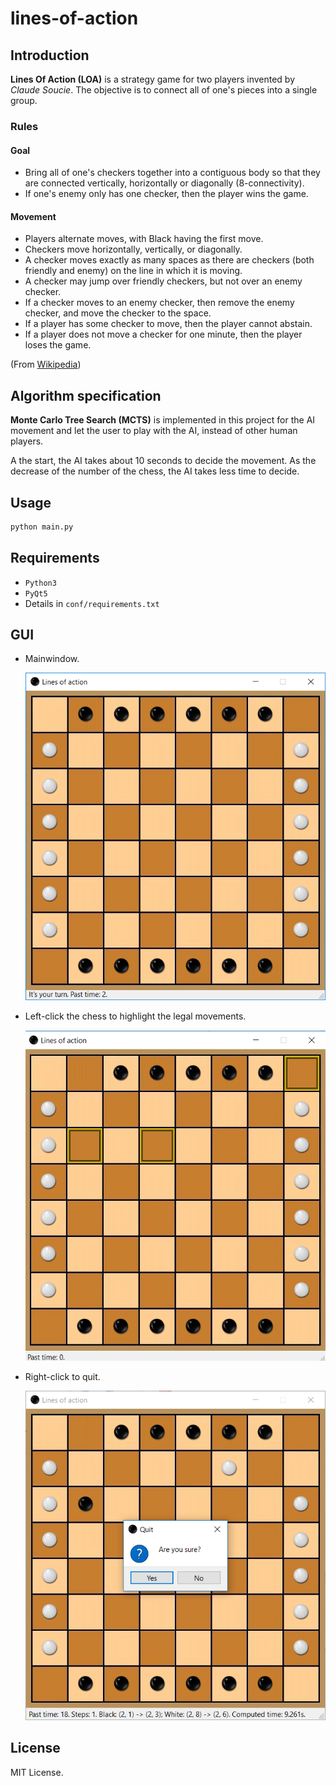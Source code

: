 # lines-of-action

## Introduction

**Lines Of Action (LOA)** is a strategy game for two players invented by *Claude Soucie*. The objective is to connect all of one's pieces into a single group.

### Rules

#### Goal

- Bring all of one's checkers together into a contiguous body so that they are connected vertically, horizontally or diagonally (8-connectivity). 
- If one's enemy only has one checker, then the player wins the game.

#### Movement

- Players alternate moves, with Black having the first move.
- Checkers move horizontally, vertically, or diagonally.
- A checker moves exactly as many spaces as there are checkers (both friendly and enemy) on the line in which it is moving.
- A checker may jump over friendly checkers, but not over an enemy checker.
- If a checker moves to an enemy checker, then remove the enemy checker, and move the checker to the space.
- If a player has some checker to move, then the player cannot abstain.
- If a player does not move a checker for one minute, then the player loses the game.

(From [Wikipedia](<https://en.wikipedia.org/wiki/Lines_of_Action>))

## Algorithm specification

**Monte Carlo Tree Search (MCTS)** is implemented in this project for the AI movement and let the user to play with the AI, instead of other human players. 

A the start, the AI takes about 10 seconds to decide the movement. As the decrease of the number of the chess, the AI takes less time to decide.

## Usage 

``` python
python main.py
```

## Requirements

- `Python3`
- `PyQt5`
- Details in `conf/requirements.txt`

## GUI

- Mainwindow.

  ![image](https://github.com/Oscarshu0719/lines-of-action/blob/master/readme_img/main_window.PNG)
  
- Left-click the chess to highlight the legal movements.

  ![image](https://github.com/Oscarshu0719/lines-of-action/blob/master/readme_img/highlight_grid.PNG)
  
- Right-click to quit.

  ![image](https://github.com/Oscarshu0719/lines-of-action/blob/master/readme_img/right_click.PNG)

## License

MIT License.


